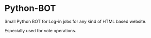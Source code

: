 # Python-BOT
Small Python BOT for Log-in jobs for any kind of HTML based website.

Especially used for vote operations.

